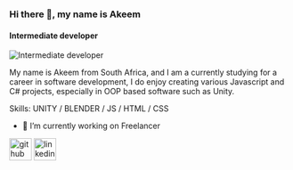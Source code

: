 ### Hi there 👋, my name is Akeem
#### Intermediate developer
![Intermediate developer](https://arturssmirnovs.github.io/github-profile-readme-generator/images/banner.png)

My name is Akeem from South Africa, and I am a currently studying for a career in software development, I do enjoy creating various Javascript and C# projects, especially in OOP based software such as Unity. 

Skills: UNITY / BLENDER / JS / HTML / CSS

- 🔭 I’m currently working on Freelancer 


[<img src='https://cdn.jsdelivr.net/npm/simple-icons@3.0.1/icons/github.svg' alt='github' height='40'>](https://github.com/Akido123)  [<img src='https://cdn.jsdelivr.net/npm/simple-icons@3.0.1/icons/linkedin.svg' alt='linkedin' height='40'>](https://www.linkedin.com/in/Akido123/)  

